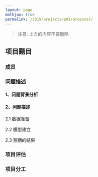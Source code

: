 ```yaml
---
layout: page
mathjax: true
permalink: /2019/projects/p01/proposal/
---
```


> 注意: 上方的内容不要删除

## 项目题目 


### 成员


### 问题描述

#### 1、问题背景分析

#### 2、问题描述

2.1 数据准备

2.2 模型建立

2.3 预期的结果

### 项目评估

### 项目分工

